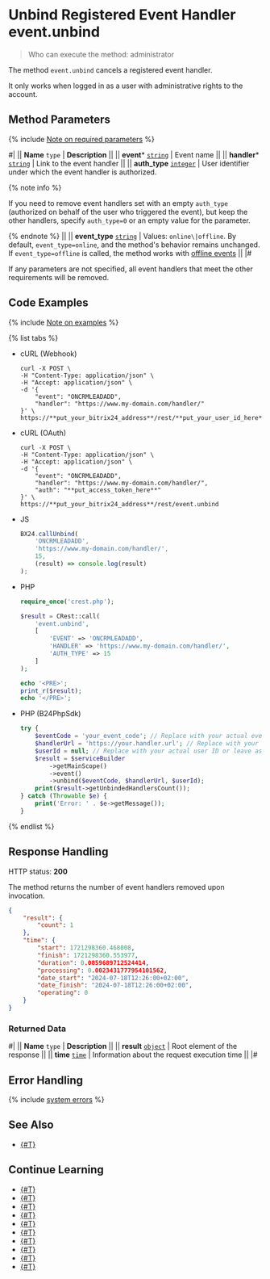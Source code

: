 # Unbind Registered Event Handler event.unbind

> Who can execute the method: administrator

The method `event.unbind` cancels a registered event handler.

It only works when logged in as a user with administrative rights to the account.

## Method Parameters

{% include [Note on required parameters](../../_includes/required.md) %}

#|
|| **Name**
`type` | **Description** ||
|| **event***
[`string`](../data-types.md) | Event name ||
|| **handler***
[`string`](../data-types.md) | Link to the event handler ||
|| **auth_type**
[`integer`](../data-types.md) | User identifier under which the event handler is authorized.

{% note info %}

If you need to remove event handlers set with an empty `auth_type` (authorized on behalf of the user who triggered the event), but keep the other handlers, specify `auth_type=0` or an empty value for the parameter.

{% endnote %} 
||
|| **event_type**
[`string`](../data-types.md) | Values: `online\|offline`. By default, `event_type=online`, and the method's behavior remains unchanged. If `event_type=offline` is called, the method works with [offline events](https://dev.1c-bitrix.com/learning/course/index.php?COURSE_ID=99&CHAPTER_ID=04462&LESSON_PATH=8771.5380.2461.4462) ||
|#

If any parameters are not specified, all event handlers that meet the other requirements will be removed.

## Code Examples

{% include [Note on examples](../../_includes/examples.md) %}

{% list tabs %}

- cURL (Webhook)

    ```curl
    curl -X POST \
    -H "Content-Type: application/json" \
    -H "Accept: application/json" \
    -d '{
        "event": "ONCRMLEADADD",
        "handler": "https://www.my-domain.com/handler/"
    }' \
    https://**put_your_bitrix24_address**/rest/**put_your_user_id_here**/**put_your_webhook_here**/event.unbind
    ```

- cURL (OAuth)

    ```curl
    curl -X POST \
    -H "Content-Type: application/json" \
    -H "Accept: application/json" \
    -d '{
        "event": "ONCRMLEADADD",
        "handler": "https://www.my-domain.com/handler/",
        "auth": "**put_access_token_here**"
    }' \
    https://**put_your_bitrix24_address**/rest/event.unbind
    ```

- JS

    ```js
    BX24.callUnbind(
        'ONCRMLEADADD',
        'https://www.my-domain.com/handler/',
        15,
        (result) => console.log(result)
    );
    ```

- PHP

    ```php
    require_once('crest.php');

    $result = CRest::call(
        'event.unbind',
        [
            'EVENT' => 'ONCRMLEADADD',
            'HANDLER' => 'https://www.my-domain.com/handler/',
            'AUTH_TYPE' => 15
        ]
    );

    echo '<PRE>';
    print_r($result);
    echo '</PRE>';
    ```

- PHP (B24PhpSdk)

    ```php        
    try {
        $eventCode = 'your_event_code'; // Replace with your actual event code
        $handlerUrl = 'https://your.handler.url'; // Replace with your actual handler URL
        $userId = null; // Replace with your actual user ID or leave as null
        $result = $serviceBuilder
            ->getMainScope()
            ->event()
            ->unbind($eventCode, $handlerUrl, $userId);
        print($result->getUnbindedHandlersCount());
    } catch (Throwable $e) {
        print('Error: ' . $e->getMessage());
    }
    ```

{% endlist %}

## Response Handling

HTTP status: **200**

The method returns the number of event handlers removed upon invocation.

```json
{
    "result": {
        "count": 1
    },
    "time": {
        "start": 1721298360.468008,
        "finish": 1721298360.553977,
        "duration": 0.0859689712524414,
        "processing": 0.0023431777954101562,
        "date_start": "2024-07-18T12:26:00+02:00",
        "date_finish": "2024-07-18T12:26:00+02:00",
        "operating": 0
    }
}
```

### Returned Data

#|
|| **Name**
`type` | **Description** ||
|| **result**
[`object`](../data-types.md) | Root element of the response ||
|| **time**
[`time`](../data-types.md) | Information about the request execution time ||
|#

## Error Handling

{% include [system errors](../../_includes/system-errors.md) %}

## See Also

- [{#T}](../bx24-js-sdk/how-to-call-rest-methods/bx24-call-unbind.md)

## Continue Learning

- [{#T}](./events.md)
- [{#T}](./event-bind.md)
- [{#T}](./event-get.md)
- [{#T}](./safe-event-handlers.md)
- [{#T}](./offline-events.md)
- [{#T}](./event-offline-list.md)
- [{#T}](./event-offline-get.md)
- [{#T}](./event-offline-clear.md)
- [{#T}](./event-offline-error.md)
- [{#T}](./on-offline-event.md)